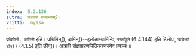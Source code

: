 ```yaml
---
index:  5.2.136
sutra:  संज्ञायां मन्माभ्याम्?।
vritti:  nyasa
---
```


`प्रथिमिनी, दामिनी` इति। प्रथिमिन्(), दामिन्()--इत्येताभ्यामिनिः, `नस्तद्धिते` (6.4.144) इति टिलोपः, `ऋन्नेभ्यो डीप्()` (4.1.5) इति ङीप्()। अत्रापि संज्ञाग्रहणमितिकरणस्यैव प्रपञ्चः॥
